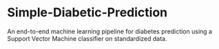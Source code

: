 # Simple-Diabetic-Prediction
An end-to-end machine learning pipeline for diabetes prediction using a Support Vector Machine classifier on standardized data.
